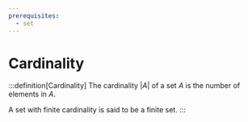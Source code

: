 ```yaml
---
prerequisites:
  - set
---
```


# Cardinality

:::definition[Cardinality]
The cardinality $|A|$ of a set $A$ is the number of elements in $A$.

A set with finite cardinality is said to be a finite set.
:::
